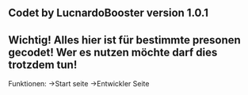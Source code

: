 Codet by LucnardoBooster version 1.0.1
------------------------------------------
Wichtig!
Alles hier ist für bestimmte presonen gecodet! Wer es nutzen möchte darf dies trotzdem tun!
------------------------------------------
Funktionen:
->Start seite
->Entwickler Seite
